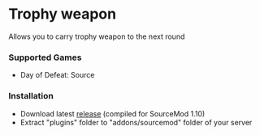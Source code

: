 # Trophy weapon

Allows you to carry trophy weapon to the next round

### Supported Games

* Day of Defeat: Source

### Installation

* Download latest [release](https://github.com/dronelektron/trophy-weapon/releases) (compiled for SourceMod 1.10)
* Extract "plugins" folder to "addons/sourcemod" folder of your server
